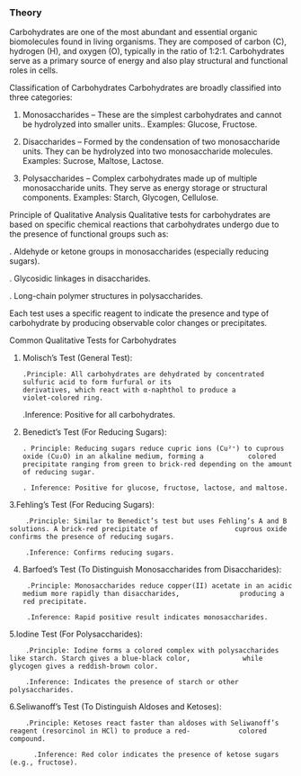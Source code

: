 ### Theory
Carbohydrates are one of the most abundant and essential organic biomolecules found in living organisms. They are composed of carbon (C), hydrogen (H), and oxygen (O), typically in the ratio of 1:2:1. Carbohydrates serve as a primary source of energy and also play structural and functional roles in cells.

Classification of Carbohydrates
Carbohydrates are broadly classified into three categories:

1. Monosaccharides – These are the simplest carbohydrates and cannot be hydrolyzed into smaller units..
     Examples: Glucose, Fructose.

2. Disaccharides – Formed by the condensation of two monosaccharide units. They can be hydrolyzed into two monosaccharide molecules. Examples: Sucrose, Maltose,                     Lactose.

3. Polysaccharides – Complex carbohydrates made up of multiple monosaccharide units. They serve as energy storage or structural components. Examples: Starch,                            Glycogen, Cellulose.

Principle of Qualitative Analysis
Qualitative tests for carbohydrates are based on specific chemical reactions that carbohydrates undergo due to the presence of functional groups such as:

  .  Aldehyde or ketone groups in monosaccharides (especially reducing sugars).

   . Glycosidic linkages in disaccharides.

   . Long-chain polymer structures in polysaccharides.

Each test uses a specific reagent to indicate the presence and type of carbohydrate by producing observable color changes or precipitates.

Common Qualitative Tests for Carbohydrates
1.  Molisch’s Test (General Test):

        .Principle: All carbohydrates are dehydrated by concentrated sulfuric acid to form furfural or its                      derivatives, which react with α-naphthol to produce a             violet-colored ring.

       .Inference: Positive for all carbohydrates.

2. Benedict’s Test (For Reducing Sugars):

       . Principle: Reducing sugars reduce cupric ions (Cu²⁺) to cuprous oxide (Cu₂O) in an alkaline medium, forming a           colored precipitate ranging from green to brick-red depending on the amount of reducing sugar.

       . Inference: Positive for glucose, fructose, lactose, and maltose.

3.Fehling’s Test (For Reducing Sugars):

        .Principle: Similar to Benedict’s test but uses Fehling’s A and B solutions. A brick-red precipitate of                   cuprous oxide confirms the presence of reducing sugars.

        .Inference: Confirms reducing sugars.

4. Barfoed’s Test (To Distinguish Monosaccharides from Disaccharides):

        .Principle: Monosaccharides reduce copper(II) acetate in an acidic medium more rapidly than disaccharides,               producing a red precipitate.

        .Inference: Rapid positive result indicates monosaccharides.

5.Iodine Test (For Polysaccharides):

        .Principle: Iodine forms a colored complex with polysaccharides like starch. Starch gives a blue-black color,             while glycogen gives a reddish-brown color.

        .Inference: Indicates the presence of starch or other polysaccharides.

6.Seliwanoff’s Test (To Distinguish Aldoses and Ketoses):

        .Principle: Ketoses react faster than aldoses with Seliwanoff’s reagent (resorcinol in HCl) to produce a red-            colored compound.

          .Inference: Red color indicates the presence of ketose sugars (e.g., fructose).

